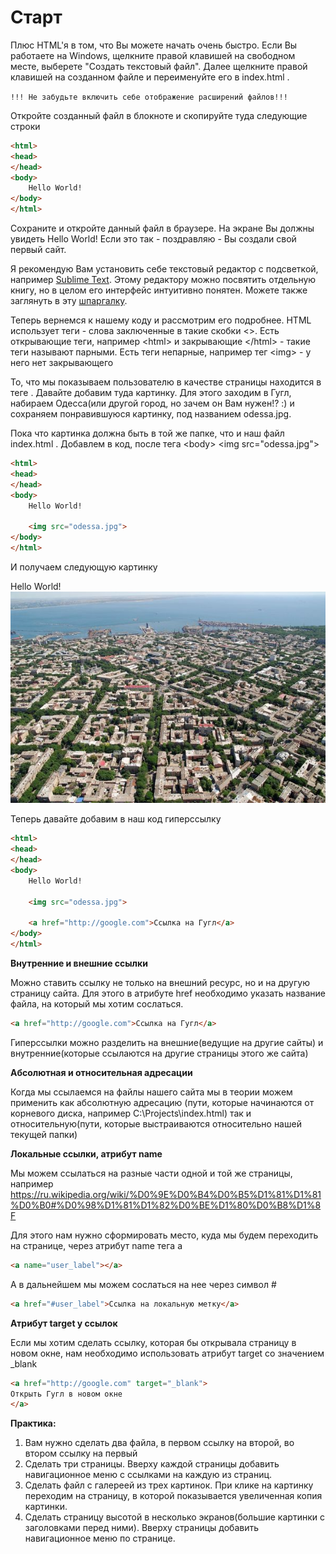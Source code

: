 # Старт

Плюс HTML'я в том, что Вы можете начать очень быстро. Если Вы работаете на Windows, щелкните правой клавишей на свободном месте, выберете "Создать текстовый файл". Далее щелкните правой клавишей на созданном файле и переименуйте его в index.html .

```!!! Не забудьте включить себе отображение расширений файлов!!!```

Откройте созданный файл в блокноте и скопируйте туда следующие строки

```html
<html>
<head>
</head>
<body>
	Hello World!
</body>
</html>
```

Сохраните и откройте данный файл в браузере. На экране Вы должны увидеть Hello World! Если это так - поздравляю - Вы создали свой первый сайт.

Я рекомендую Вам установить себе текстовый редактор с подсветкой, например [Sublime Text](http://www.sublimetext.com/3). Этому редактору можно посвятить отдельную книгу, но в целом его интерфейс интуитивно понятен. Можете также заглянуть в эту [шпаргалку](https://learn.javascript.ru/sublime).

Теперь вернемся к нашему коду и рассмотрим его подробнее. HTML использует теги - слова заключенные в такие скобки &lt;&gt;. Есть открывающие теги, например &lt;html&gt; и закрывающие &lt;/html&gt; - такие теги называют парными. Есть теги непарные, например тег &lt;img&gt; - у него нет закрывающего

То, что мы показываем пользователю в качестве страницы находится в теге <body>. Давайте добавим туда картинку. Для этого заходим в Гугл, набираем Одесса(или другой город, но зачем он Вам нужен!? :) и сохраняем понравившуюся картинку, под названием odessa.jpg.

Пока что картинка должна быть в той же папке, что и наш файл index.html . Добавлем в код, после тега &lt;body&gt; &lt;img src="odessa.jpg"&gt;


```html
<html>
<head>
</head>
<body>
	Hello World!
	
	<img src="odessa.jpg">
</body>
</html>
```

И получаем следующую картинку

Hello World!
![Фотография Одессы](odessa/odessa.jpg)

Теперь давайте добавим в наш код гиперссылку

```html
<html>
<head>
</head>
<body>
	Hello World!
	
	<img src="odessa.jpg">
	
	<a href="http://google.com">Ссылка на Гугл</a>
</body>
</html>
```

**Внутренние и внешние ссылки**

Можно ставить ссылку не только на внешний ресурс, но и на другую страницу сайта. Для этого в атрибуте href необходимо указать название файла, на который мы хотим сослаться.

```html
<a href="http://google.com">Ссылка на Гугл</a>
```
Гиперссылки можно разделить на внешние(ведущие на другие сайты) и внутренние(которые ссылаются на другие страницы этого же сайта)

**Абсолютная и относительная адресации**

Когда мы ссылаемся на файлы нашего сайта мы в теории можем применить как абсолютную адресацию (пути, которые начинаются от корневого диска, например C:\Projects\index.html) так и относительную(пути, которые выстраиваются относительно нашей текущей папки)


**Локальные ссылки, атрибут name**

Мы можем ссылаться на разные части одной и той же страницы, например https://ru.wikipedia.org/wiki/%D0%9E%D0%B4%D0%B5%D1%81%D1%81%D0%B0#%D0%98%D1%81%D1%82%D0%BE%D1%80%D0%B8%D1%8F

Для этого нам нужно сформировать место, куда мы будем переходить на странице, через атрибут name тега a

```html
<a name="user_label"></a>
```
А в дальнейшем мы можем сослаться на нее через символ #

```html
<a href="#user_label">Ссылка на локальную метку</a>
```

**Атрибут target у ссылок**

Если мы хотим сделать ссылку, которая бы открывала страницу в новом окне, нам необходимо использовать атрибут target со значением _blank

```html
<a href="http://google.com" target="_blank">
Открыть Гугл в новом окне
</a>
```


**Практика:**

1. Вам нужно сделать два файла, в первом ссылку на второй, во втором ссылку на первый
2. Сделать три страницы. Вверху каждой страницы добавить навигационное меню с ссылками на каждую из страниц.
3. Сделать файл с галереей из трех картинок. При клике на картинку переходим на страницу, в которой показывается увеличенная копия картинки.
4. Сделать страницу высотой в несколько экранов(большие картинки с заголовками перед ними). Вверху страницы добавить навигационное меню по странице.